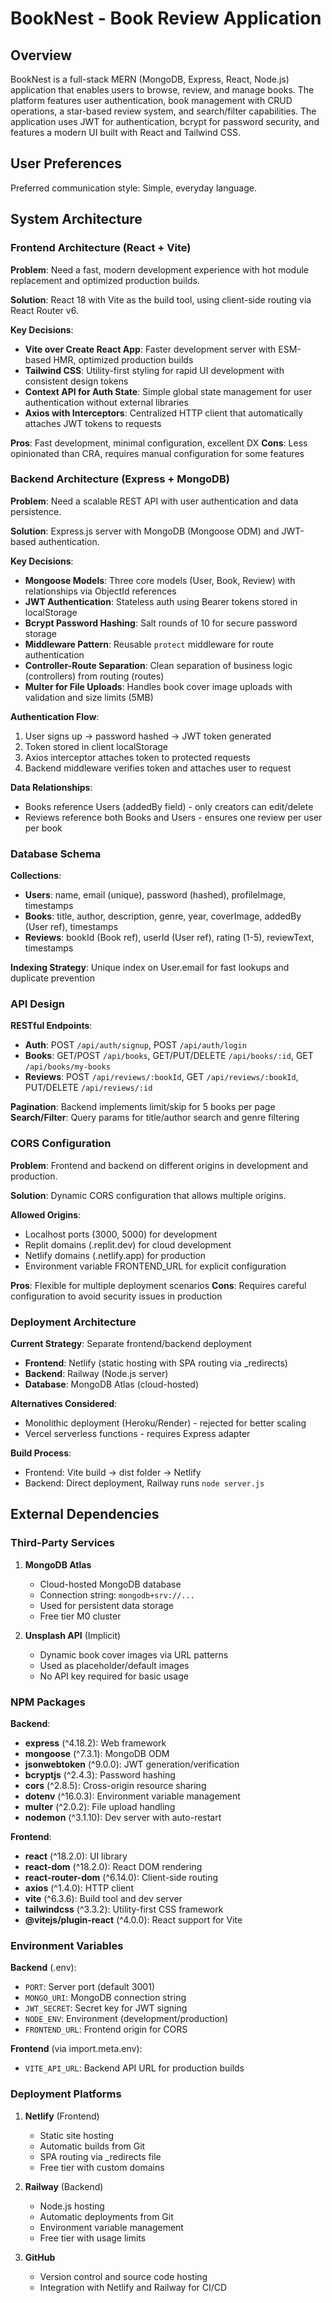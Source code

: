 # BookNest - Book Review Application

## Overview

BookNest is a full-stack MERN (MongoDB, Express, React, Node.js) application that enables users to browse, review, and manage books. The platform features user authentication, book management with CRUD operations, a star-based review system, and search/filter capabilities. The application uses JWT for authentication, bcrypt for password security, and features a modern UI built with React and Tailwind CSS.

## User Preferences

Preferred communication style: Simple, everyday language.

## System Architecture

### Frontend Architecture (React + Vite)

**Problem**: Need a fast, modern development experience with hot module replacement and optimized production builds.

**Solution**: React 18 with Vite as the build tool, using client-side routing via React Router v6.

**Key Decisions**:
- **Vite over Create React App**: Faster development server with ESM-based HMR, optimized production builds
- **Tailwind CSS**: Utility-first styling for rapid UI development with consistent design tokens
- **Context API for Auth State**: Simple global state management for user authentication without external libraries
- **Axios with Interceptors**: Centralized HTTP client that automatically attaches JWT tokens to requests

**Pros**: Fast development, minimal configuration, excellent DX
**Cons**: Less opinionated than CRA, requires manual configuration for some features

### Backend Architecture (Express + MongoDB)

**Problem**: Need a scalable REST API with user authentication and data persistence.

**Solution**: Express.js server with MongoDB (Mongoose ODM) and JWT-based authentication.

**Key Decisions**:
- **Mongoose Models**: Three core models (User, Book, Review) with relationships via ObjectId references
- **JWT Authentication**: Stateless auth using Bearer tokens stored in localStorage
- **Bcrypt Password Hashing**: Salt rounds of 10 for secure password storage
- **Middleware Pattern**: Reusable `protect` middleware for route authentication
- **Controller-Route Separation**: Clean separation of business logic (controllers) from routing (routes)
- **Multer for File Uploads**: Handles book cover image uploads with validation and size limits (5MB)

**Authentication Flow**:
1. User signs up → password hashed → JWT token generated
2. Token stored in client localStorage
3. Axios interceptor attaches token to protected requests
4. Backend middleware verifies token and attaches user to request

**Data Relationships**:
- Books reference Users (addedBy field) - only creators can edit/delete
- Reviews reference both Books and Users - ensures one review per user per book

### Database Schema

**Collections**:
- **Users**: name, email (unique), password (hashed), profileImage, timestamps
- **Books**: title, author, description, genre, year, coverImage, addedBy (User ref), timestamps
- **Reviews**: bookId (Book ref), userId (User ref), rating (1-5), reviewText, timestamps

**Indexing Strategy**: Unique index on User.email for fast lookups and duplicate prevention

### API Design

**RESTful Endpoints**:
- **Auth**: POST `/api/auth/signup`, POST `/api/auth/login`
- **Books**: GET/POST `/api/books`, GET/PUT/DELETE `/api/books/:id`, GET `/api/books/my-books`
- **Reviews**: POST `/api/reviews/:bookId`, GET `/api/reviews/:bookId`, PUT/DELETE `/api/reviews/:id`

**Pagination**: Backend implements limit/skip for 5 books per page
**Search/Filter**: Query params for title/author search and genre filtering

### CORS Configuration

**Problem**: Frontend and backend on different origins in development and production.

**Solution**: Dynamic CORS configuration that allows multiple origins.

**Allowed Origins**:
- Localhost ports (3000, 5000) for development
- Replit domains (.replit.dev) for cloud development
- Netlify domains (.netlify.app) for production
- Environment variable FRONTEND_URL for explicit configuration

**Pros**: Flexible for multiple deployment scenarios
**Cons**: Requires careful configuration to avoid security issues in production

### Deployment Architecture

**Current Strategy**: Separate frontend/backend deployment
- **Frontend**: Netlify (static hosting with SPA routing via _redirects)
- **Backend**: Railway (Node.js server)
- **Database**: MongoDB Atlas (cloud-hosted)

**Alternatives Considered**: 
- Monolithic deployment (Heroku/Render) - rejected for better scaling
- Vercel serverless functions - requires Express adapter

**Build Process**:
- Frontend: Vite build → dist folder → Netlify
- Backend: Direct deployment, Railway runs `node server.js`

## External Dependencies

### Third-Party Services

1. **MongoDB Atlas**
   - Cloud-hosted MongoDB database
   - Connection string: `mongodb+srv://...`
   - Used for persistent data storage
   - Free tier M0 cluster

2. **Unsplash API** (Implicit)
   - Dynamic book cover images via URL patterns
   - Used as placeholder/default images
   - No API key required for basic usage

### NPM Packages

**Backend**:
- **express** (^4.18.2): Web framework
- **mongoose** (^7.3.1): MongoDB ODM
- **jsonwebtoken** (^9.0.0): JWT generation/verification
- **bcryptjs** (^2.4.3): Password hashing
- **cors** (^2.8.5): Cross-origin resource sharing
- **dotenv** (^16.0.3): Environment variable management
- **multer** (^2.0.2): File upload handling
- **nodemon** (^3.1.10): Dev server with auto-restart

**Frontend**:
- **react** (^18.2.0): UI library
- **react-dom** (^18.2.0): React DOM rendering
- **react-router-dom** (^6.14.0): Client-side routing
- **axios** (^1.4.0): HTTP client
- **vite** (^6.3.6): Build tool and dev server
- **tailwindcss** (^3.3.2): Utility-first CSS framework
- **@vitejs/plugin-react** (^4.0.0): React support for Vite

### Environment Variables

**Backend** (.env):
- `PORT`: Server port (default 3001)
- `MONGO_URI`: MongoDB connection string
- `JWT_SECRET`: Secret key for JWT signing
- `NODE_ENV`: Environment (development/production)
- `FRONTEND_URL`: Frontend origin for CORS

**Frontend** (via import.meta.env):
- `VITE_API_URL`: Backend API URL for production builds

### Deployment Platforms

1. **Netlify** (Frontend)
   - Static site hosting
   - Automatic builds from Git
   - SPA routing via _redirects file
   - Free tier with custom domains

2. **Railway** (Backend)
   - Node.js hosting
   - Automatic deployments from Git
   - Environment variable management
   - Free tier with usage limits

3. **GitHub**
   - Version control and source code hosting
   - Integration with Netlify and Railway for CI/CD